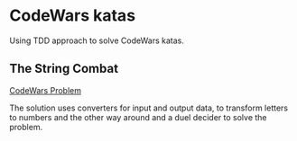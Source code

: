 # CodeWars katas

Using TDD approach to solve CodeWars katas.


## The String Combat

[CodeWars Problem](https://www.codewars.com/kata/the-string-combat/csharp)

The solution uses converters for input and output data, to transform letters to numbers and the other way around and a duel decider to solve the problem.